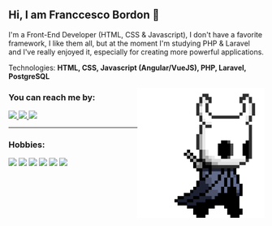 <h2 align="left">
  Hi, I am Franccesco Bordon 🫡
</h1>

<p align="left">
  I'm a Front-End Developer (HTML, CSS & Javascript), I don't have a favorite framework, I like them all, but at the moment I'm studying PHP & Laravel and I've really enjoyed it, especially for creating more powerful applications.
</p>

<p align="left"> 
  Technologies: <strong>HTML, CSS, Javascript (Angular/VueJS), PHP, Laravel, PostgreSQL</strong>
</p>

<img src="https://raw.githubusercontent.com/TanZng/TanZng/master/assets/hollor_knight3.gif" min-width="250px" max-width="250px" width="250px" align="right">

<div>
  <h3>You can reach me by: </h3>
  <a href="https://www.linkedin.com/in/franccesco-bordon" target="_blank">
    <img src="https://img.icons8.com/dusk/40/000000/linkedin.png"/>
  </a>
  <a href="mailto:franccesco_@hotmail.com" target="_blank">
    <img src="https://img.icons8.com/dusk/40/000000/ms-outlook.png"/>
    
  </a>
  <a href="https://wa.me/5547999693071" target="_blank">
    <img src="https://img.icons8.com/dusk/40/000000/whatsapp.png"/>
  </a>
</div>

<hr />

<div>
  <h3>Hobbies:</h3>
  <img src="https://img.icons8.com/dusk/40/000000/waze.png"/>
  <img src="https://img.icons8.com/dusk/40/000000/garageband.png"/>
  <img src="https://img.icons8.com/dusk/40/000000/spotify.png"/>
  <img src="https://img.icons8.com/dusk/40/000000/steam.png"/> 
  <img src="https://img.icons8.com/dusk/40/000000/hollow-knight.png"/> 
  <img src="https://img.icons8.com/dusk/40/000000/league-of-legends.png"/> 
</div>
